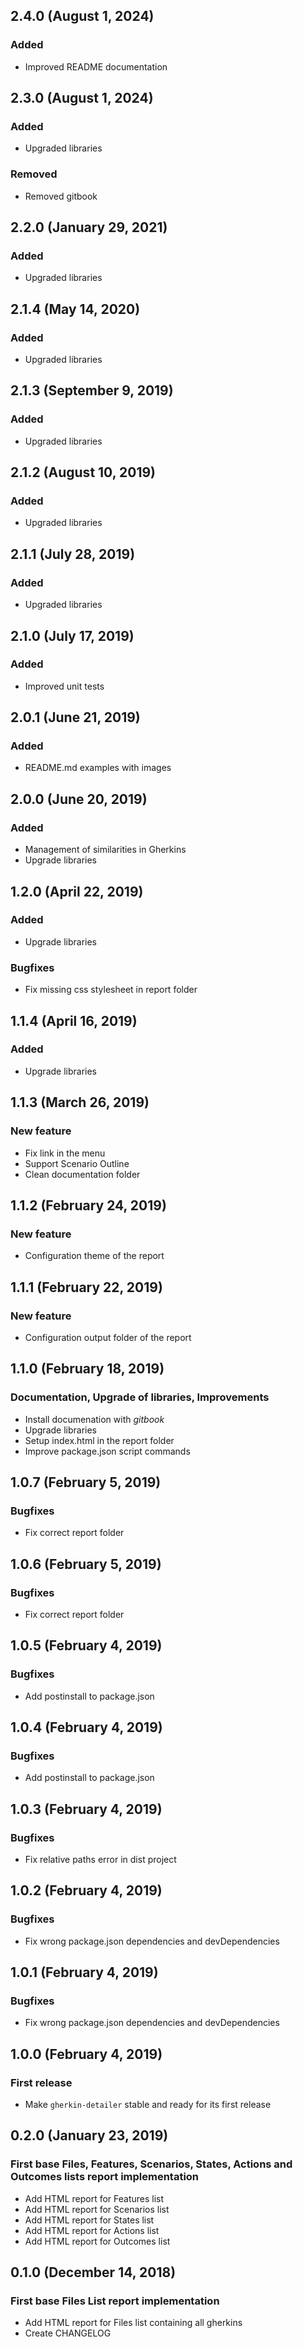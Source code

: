 ## 2.4.0 (August 1, 2024)

### Added

* Improved README documentation


## 2.3.0 (August 1, 2024)

### Added

* Upgraded libraries

### Removed

* Removed gitbook


## 2.2.0 (January 29, 2021)

### Added

* Upgraded libraries


## 2.1.4 (May 14, 2020)

### Added

* Upgraded libraries


## 2.1.3 (September 9, 2019)

### Added

* Upgraded libraries


## 2.1.2 (August 10, 2019)

### Added

* Upgraded libraries


## 2.1.1 (July 28, 2019)

### Added

* Upgraded libraries


## 2.1.0 (July 17, 2019)

### Added

* Improved unit tests


## 2.0.1 (June 21, 2019)

### Added

* README.md examples with images


## 2.0.0 (June 20, 2019)

### Added

* Management of similarities in Gherkins
* Upgrade libraries


## 1.2.0 (April 22, 2019)

### Added

* Upgrade libraries

### Bugfixes

* Fix missing css stylesheet in report folder


## 1.1.4 (April 16, 2019)

### Added

* Upgrade libraries


## 1.1.3 (March 26, 2019)

### New feature

* Fix link in the menu
* Support Scenario Outline
* Clean documentation folder


## 1.1.2 (February 24, 2019)

### New feature

* Configuration theme of the report


## 1.1.1 (February 22, 2019)

### New feature

* Configuration output folder of the report


## 1.1.0 (February 18, 2019)

### Documentation, Upgrade of libraries, Improvements

* Install documenation with _gitbook_
* Upgrade libraries
* Setup index.html in the report folder
* Improve package.json script commands


## 1.0.7 (February 5, 2019)

### Bugfixes

* Fix correct report folder


## 1.0.6 (February 5, 2019)

### Bugfixes

* Fix correct report folder


## 1.0.5 (February 4, 2019)

### Bugfixes

* Add postinstall to package.json


## 1.0.4 (February 4, 2019)

### Bugfixes

* Add postinstall to package.json


## 1.0.3 (February 4, 2019)

### Bugfixes

* Fix relative paths error in dist project


## 1.0.2 (February 4, 2019)

### Bugfixes

* Fix wrong package.json dependencies and devDependencies


## 1.0.1 (February 4, 2019)

### Bugfixes

* Fix wrong package.json dependencies and devDependencies


## 1.0.0 (February 4, 2019)

### First release

* Make `gherkin-detailer` stable and ready for its first release


## 0.2.0 (January 23, 2019)

### First base Files, Features, Scenarios, States, Actions and Outcomes lists report implementation

* Add HTML report for Features list
* Add HTML report for Scenarios list
* Add HTML report for States list
* Add HTML report for Actions list
* Add HTML report for Outcomes list


## 0.1.0 (December 14, 2018)

### First base Files List report implementation

* Add HTML report for Files list containing all gherkins
* Create CHANGELOG
